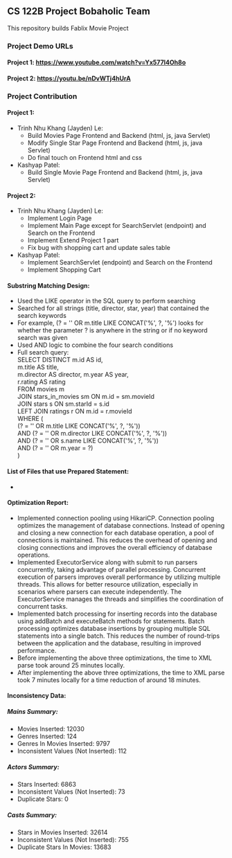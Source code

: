 ## CS 122B Project Bobaholic Team

This repository builds Fablix Movie Project

### Project Demo URLs

#### Project 1: https://www.youtube.com/watch?v=Yx577l4Oh8o

#### Project 2: https://youtu.be/nDvWTj4hUrA

### Project Contribution

#### Project 1:

- Trinh Nhu Khang (Jayden) Le:
  - Build Movies Page Frontend and Backend (html, js, java Servlet)
  - Modify Single Star Page Frontend and Backend (html, js, java Servlet)
  - Do final touch on Frontend html and css
- Kashyap Patel:
  - Build Single Movie Page Frontend and Backend (html, js, java Servlet)

#### Project 2:

- Trinh Nhu Khang (Jayden) Le:
  - Implement Login Page
  - Implement Main Page except for SearchServlet (endpoint) and Search on the Frontend
  - Implement Extend Project 1 part
  - Fix bug with shopping cart and update sales table
- Kashyap Patel:
  - Implement SearchServlet (endpoint) and Search on the Frontend
  - Implement Shopping Cart

#### Substring Matching Design:

- Used the LIKE operator in the SQL query to perform searching
- Searched for all strings (title, director, star, year) that contained the search keywords
- For example, (? = '' OR m.title LIKE CONCAT('%', ?, '%') looks for whether the parameter ?
  is anywhere in the string or if no keyword search was given
- Used AND logic to combine the four search conditions
- Full search query:  
  SELECT DISTINCT m.id AS id,  
  m.title AS title,  
  m.director AS director,
  m.year AS year,  
  r.rating AS rating  
  FROM movies m  
  JOIN stars_in_movies sm ON m.id = sm.movieId  
  JOIN stars s ON sm.starId = s.id  
  LEFT JOIN ratings r ON m.id = r.movieId  
  WHERE (  
  (? = '' OR m.title LIKE CONCAT('%', ?, '%'))  
  AND (? = '' OR m.director LIKE CONCAT('%', ?, '%'))  
  AND (? = '' OR s.name LIKE CONCAT('%', ?, '%'))  
  AND (? = '' OR m.year = ?)  
  )

#### List of Files that use Prepared Statement:
- 
  
#### Optimization Report:

- Implemented connection pooling using HikariCP. Connection pooling optimizes the management
  of database connections. Instead of opening and closing a new connection for each database
  operation, a pool of connections is maintained. This reduces the overhead of opening and
  closing connections and improves the overall efficiency of database operations.
- Implemented ExecutorService along with submit to run parsers concurrently, taking advantage
  of parallel processing. Concurrent execution of parsers improves overall performance by
  utilizing multiple threads. This allows for better resource utilization, especially in
  scenarios where parsers can execute independently. The ExecutorService manages the threads
  and simplifies the coordination of concurrent tasks.
- Implemented batch processing for inserting records into the database using addBatch and
  executeBatch methods for statements. Batch processing optimizes database insertions by
  grouping multiple SQL statements into a single batch. This reduces the number of round-trips
  between the application and the database, resulting in improved performance.
- Before implementing the above three optimizations, the time to XML parse took around 25 minutes locally.
- After implementing the above three optimizations, the time to XML parse took 7 minutes locally
  for a time reduction of around 18 minutes.

#### Inconsistency Data:

##### Mains Summary:
- Movies Inserted: 12030
- Genres Inserted: 124
- Genres In Movies Inserted: 9797
- Inconsistent Values (Not Inserted): 112
##### Actors Summary:
- Stars Inserted: 6863
- Inconsistent Values (Not Inserted): 73
- Duplicate Stars: 0
##### Casts Summary:
- Stars in Movies Inserted: 32614
- Inconsistent Values (Not Inserted): 755
- Duplicate Stars In Movies: 13683
